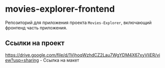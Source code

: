 # movies-explorer-frontend
Репозиторий для приложения проекта `Movies-Explorer`, включающий фронтенд часть приложения. 

## Ссылки на проект

https://drive.google.com/file/d/1VjhoqWzhdCZ2Lau7WgYDM4X67xyVliER/view?usp=sharing - Ссылка на макет